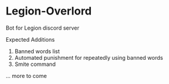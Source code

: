 # Legion-Overlord
Bot for Legion discord server

Expected Additions
1. Banned words list
2. Automated punishment for repeatedly using banned words
3. Smite command

... more to come
